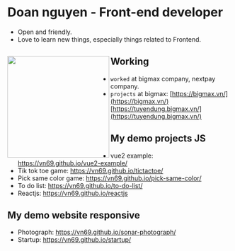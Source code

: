 # Doan nguyen - Front-end developer 

- Open and friendly.
- Love to learn new things, especially things related to Frontend.

## Working <a href="https://github.com/paulnguyen-mn"><img align="left" width="auto" height="230" src="https://res.cloudinary.com/kimwy/image/upload/v1598840300/easyfrontend/programming_hgngx9.png"></a>

- `worked` at bigmax company, nextpay company.
- `projects` at bigmax: [https://bigmax.vn/](https://bigmax.vn/) [https://tuyendung.bigmax.vn/](https://tuyendung.bigmax.vn/)


## My demo projects JS

- vue2 example: https://vn69.github.io/vue2-example/
- Tik tok toe game: https://vn69.github.io/tictactoe/
- Pick same color game: https://vn69.github.io/pick-same-color/
- To do list: https://vn69.github.io/to-do-list/
- Reactjs: https://vn69.github.io/reactjs

## My demo website responsive

- Photograph: https://vn69.github.io/sonar-photograph/
- Startup: https://vn69.github.io/startup/
